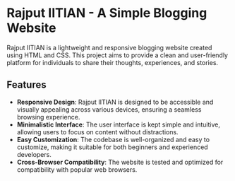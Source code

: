 # Rajput IITIAN - A Simple Blogging Website

Rajput IITIAN is a lightweight and responsive blogging website created using HTML and CSS. This project aims to provide a clean and user-friendly platform for individuals to share their thoughts, experiences, and stories.

## Features

- **Responsive Design**: Rajput IITIAN is designed to be accessible and visually appealing across various devices, ensuring a seamless browsing experience.
- **Minimalistic Interface**: The user interface is kept simple and intuitive, allowing users to focus on content without distractions.
- **Easy Customization**: The codebase is well-organized and easy to customize, making it suitable for both beginners and experienced developers.
- **Cross-Browser Compatibility**: The website is tested and optimized for compatibility with popular web browsers.

